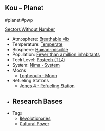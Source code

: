 ## Kou &ndash; Planet

#planet #pwp

[Sectors Without Number](https://sectorswithoutnumber.com/sector/bfDcBzTtgpeyLUfwzjio/planet/IgbHXGoyroJBXRvjYCNi)

- Atmosphere: [Breathable Mix](STARS%20WITHOUT%20NUMBER,%20FREE%20EDITION%20-%20obsidian.md#^atmosphere-breathable-mix)
- Temperature: [Temperate](STARS%20WITHOUT%20NUMBER,%20FREE%20EDITION%20-%20obsidian.md#^climate-temperate)
- Biosphere: [Human-miscible](STARS%20WITHOUT%20NUMBER,%20FREE%20EDITION%20-%20obsidian.md#^biosphere-human-miscible)
- Population: [Fewer than a million inhabitants](STARS%20WITHOUT%20NUMBER,%20FREE%20EDITION%20-%20obsidian.md#^population-size-fewer-than-a-million)
- Tech Level: [Postech (TL4)](STARS%20WITHOUT%20NUMBER,%20FREE%20EDITION%20-%20obsidian.md#^planetary-tech-level-4)
- System: [Nima - System](Nima%20-%20System.md)
- Moons
   - [Logheoulo - Moon](Logheoulo%20-%20Moon.md)
- Refueling Stations
   - [Jones 4 - Refueling Station](Jones%204%20-%20Refueling%20Station.md)
- Research Bases
	- 
- Tags
   - [Revolutionaries](STARS%20WITHOUT%20NUMBER,%20FREE%20EDITION%20-%20obsidian.md#Revolutionaries)
   - [Cultural Power](STARS%20WITHOUT%20NUMBER,%20FREE%20EDITION%20-%20obsidian.md#Cultural%20Power)

